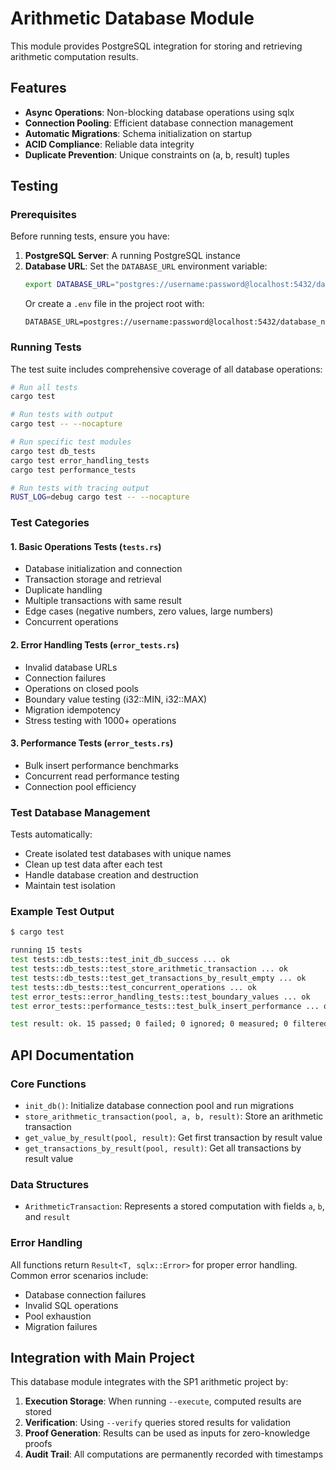 # Arithmetic Database Module

This module provides PostgreSQL integration for storing and retrieving arithmetic computation results.

## Features

- **Async Operations**: Non-blocking database operations using sqlx
- **Connection Pooling**: Efficient database connection management
- **Automatic Migrations**: Schema initialization on startup
- **ACID Compliance**: Reliable data integrity
- **Duplicate Prevention**: Unique constraints on (a, b, result) tuples

## Testing

### Prerequisites

Before running tests, ensure you have:

1. **PostgreSQL Server**: A running PostgreSQL instance
2. **Database URL**: Set the `DATABASE_URL` environment variable:
   ```bash
   export DATABASE_URL="postgres://username:password@localhost:5432/database_name"
   ```
   Or create a `.env` file in the project root with:
   ```
   DATABASE_URL=postgres://username:password@localhost:5432/database_name
   ```

### Running Tests

The test suite includes comprehensive coverage of all database operations:

```bash
# Run all tests
cargo test

# Run tests with output
cargo test -- --nocapture

# Run specific test modules
cargo test db_tests
cargo test error_handling_tests
cargo test performance_tests

# Run tests with tracing output
RUST_LOG=debug cargo test -- --nocapture
```

### Test Categories

#### 1. **Basic Operations Tests** (`tests.rs`)
- Database initialization and connection
- Transaction storage and retrieval
- Duplicate handling
- Multiple transactions with same result
- Edge cases (negative numbers, zero values, large numbers)
- Concurrent operations

#### 2. **Error Handling Tests** (`error_tests.rs`)
- Invalid database URLs
- Connection failures
- Operations on closed pools
- Boundary value testing (i32::MIN, i32::MAX)
- Migration idempotency
- Stress testing with 1000+ operations

#### 3. **Performance Tests** (`error_tests.rs`)
- Bulk insert performance benchmarks
- Concurrent read performance testing
- Connection pool efficiency

### Test Database Management

Tests automatically:
- Create isolated test databases with unique names
- Clean up test data after each test
- Handle database creation and destruction
- Maintain test isolation

### Example Test Output

```bash
$ cargo test

running 15 tests
test tests::db_tests::test_init_db_success ... ok
test tests::db_tests::test_store_arithmetic_transaction ... ok
test tests::db_tests::test_get_transactions_by_result_empty ... ok
test tests::db_tests::test_concurrent_operations ... ok
test error_tests::error_handling_tests::test_boundary_values ... ok
test error_tests::performance_tests::test_bulk_insert_performance ... ok

test result: ok. 15 passed; 0 failed; 0 ignored; 0 measured; 0 filtered out
```

## API Documentation

### Core Functions

- `init_db()`: Initialize database connection pool and run migrations
- `store_arithmetic_transaction(pool, a, b, result)`: Store an arithmetic transaction
- `get_value_by_result(pool, result)`: Get first transaction by result value
- `get_transactions_by_result(pool, result)`: Get all transactions by result value

### Data Structures

- `ArithmeticTransaction`: Represents a stored computation with fields `a`, `b`, and `result`

### Error Handling

All functions return `Result<T, sqlx::Error>` for proper error handling. Common error scenarios include:

- Database connection failures
- Invalid SQL operations
- Pool exhaustion
- Migration failures

## Integration with Main Project

This database module integrates with the SP1 arithmetic project by:

1. **Execution Storage**: When running `--execute`, computed results are stored
2. **Verification**: Using `--verify` queries stored results for validation
3. **Proof Generation**: Results can be used as inputs for zero-knowledge proofs
4. **Audit Trail**: All computations are permanently recorded with timestamps